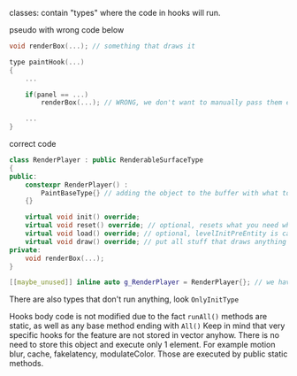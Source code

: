 classes: contain "types" where the code in hooks will run.

pseudo with wrong code below
```c++
void renderBox(...); // something that draws it

type paintHook(...)
{
    ...

	if(panel == ...)
		renderBox(...); // WRONG, we don't want to manually pass them everytime

    ...
}
```

correct code
```c++
class RenderPlayer : public RenderableSurfaceType
{
public:
	constexpr RenderPlayer() :
		PaintBaseType{} // adding the object to the buffer with what to run
	{}

	virtual void init() override;
	virtual void reset() override; // optional, resets what you need when levelInitPostEntity is called
	virtual void load() override; // optional, levelInitPreEntity is called
	virtual void draw() override; // put all stuff that draws anything related with "player render" keyword
private:
	void renderBox(...);
}

[[maybe_unused]] inline auto g_RenderPlayer = RenderPlayer{}; // we have our draw running without modyfying code in hooks
```
There are also types that don't run anything, look ``OnlyInitType``

Hooks body code is not modified due to the fact ``runAll()`` methods are static, as well as any base method ending with ``All()``
Keep in mind that very specific hooks for the feature are not stored in vector anyhow. There is no need to store this object and execute only 1 element.
For example motion blur, cache, fakelatency, modulateColor. Those are executed by public static methods.